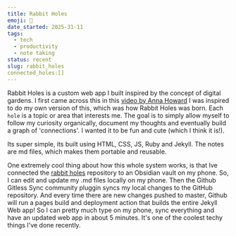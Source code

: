 ```yaml
---
title: Rabbit Holes
emoji: 🐇
date_started: 2025-31-11
tags:
  - tech
  - productivity
  - note taking
status: recent
slug: rabbit_holes
connected_holes:[]
---
```

Rabbit Holes is a custom web app I built inspired by the concept of digital gardens. I first came across this in this [video by Anna Howard](https://youtu.be/0tY7Z53QJo8?si=3EhIRarRR4dMl8ZJ) 
I was inspired to do my own version of this, which was how Rabbit Holes was born. Each `hole` is a topic or area that interests me. The goal is to simply allow myself to follow my curiosity organically, document my thoughts and eventually build a graph of 'connections'. I wanted it to be fun and cute (which I think it is!).

Its super simple, its built using HTML, CSS, JS, Ruby and Jekyll. The notes are md files, which makes them portable and reusable.

One extremely cool thing about how this whole system works, is that Ive connected the [rabbit holes](https://github.com/A-S620/rabbit-holes) repository to an Obsidian vault on my phone. So, I can edit and update my .md files locally on my phone. Then the Github Gitless Sync community pluggin syncs my local changes to the GitHub repository. And every time there are new changes pushed to master, Github will run a pages build and deployment action that builds the entire Jekyll Web app! So I can pretty much type on my phone, sync everything and have an updated web app in about 5 minutes. It's one of the coolest techy things I've done recently. 

